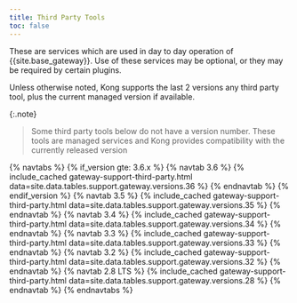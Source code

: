 ```yaml
---
title: Third Party Tools
toc: false
---
```


These are services which are used in day to day operation of {{site.base_gateway}}. Use of these services may be optional, or they may be required by certain plugins.

Unless otherwise noted, Kong supports the last 2 versions any third party tool, plus the current managed version if available.

{:.note}
> Some third party tools below do not have a version number. These tools are managed services and Kong provides compatibility with the currently released version

{% navtabs %}
  {% if_version gte: 3.6.x %}
  {% navtab 3.6 %}
    {% include_cached gateway-support-third-party.html data=site.data.tables.support.gateway.versions.36 %}
  {% endnavtab %}
  {% endif_version %}
  {% navtab 3.5 %}
    {% include_cached gateway-support-third-party.html data=site.data.tables.support.gateway.versions.35 %}
  {% endnavtab %}
  {% navtab 3.4 %}
    {% include_cached gateway-support-third-party.html data=site.data.tables.support.gateway.versions.34 %}
  {% endnavtab %}
  {% navtab 3.3 %}
    {% include_cached gateway-support-third-party.html data=site.data.tables.support.gateway.versions.33 %}
  {% endnavtab %}
  {% navtab 3.2 %}
    {% include_cached gateway-support-third-party.html data=site.data.tables.support.gateway.versions.32 %}
  {% endnavtab %}
  {% navtab 2.8 LTS %}
    {% include_cached gateway-support-third-party.html data=site.data.tables.support.gateway.versions.28 %}
  {% endnavtab %}
{% endnavtabs %}
